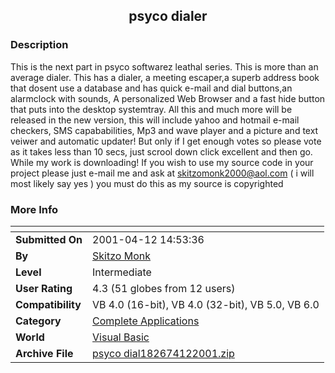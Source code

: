 ﻿<div align="center">

## psyco dialer


</div>

### Description

This is the next part in psyco softwarez leathal series. This is more than an average dialer. This has a dialer, a meeting escaper,a superb address book that dosent use a database and has quick e-mail and dial buttons,an alarmclock with sounds, A personalized Web Browser and a fast hide button that puts into the desktop systemtray. All this and much more will be released in the new version, this will include yahoo and hotmail e-mail checkers, SMS capababilities, Mp3 and wave player and a picture and text veiwer and automatic updater! But only if I get enough votes so please vote as it takes less than 10 secs, just scrool down click excellent and then go. While my work is downloading! If you wish to use my source code in your project please just e-mail me and ask at skitzomonk2000@aol.com ( i will most likely say yes ) you must do this as my source is copyrighted
 
### More Info
 


<span>             |<span>
---                |---
**Submitted On**   |2001-04-12 14:53:36
**By**             |[Skitzo Monk](https://github.com/Planet-Source-Code/PSCIndex/blob/master/ByAuthor/skitzo-monk.md)
**Level**          |Intermediate
**User Rating**    |4.3 (51 globes from 12 users)
**Compatibility**  |VB 4\.0 \(16\-bit\), VB 4\.0 \(32\-bit\), VB 5\.0, VB 6\.0
**Category**       |[Complete Applications](https://github.com/Planet-Source-Code/PSCIndex/blob/master/ByCategory/complete-applications__1-27.md)
**World**          |[Visual Basic](https://github.com/Planet-Source-Code/PSCIndex/blob/master/ByWorld/visual-basic.md)
**Archive File**   |[psyco dial182674122001\.zip](https://github.com/Planet-Source-Code/skitzo-monk-psyco-dialer__1-22343/archive/master.zip)








